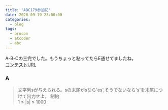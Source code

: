 ```yaml
---
title: "ABC179参加記"
date: 2020-09-19 23:00:00
categories:
  - blog
tags:
  - procon
  - atcoder
  - abc
---
```


A-B-Cの三完でした。もうちょっと粘ってたらE通せてましたね。  
[コンテストURL](https://atcoder.jp/contests/abc179)

### A
> 文字列sが与えられる。sの末尾がsなら\'es\',そうでないなら\'s\'を末尾につけて出力せよ。
> 制約  
> 1 &le; |s| &le; 1000
